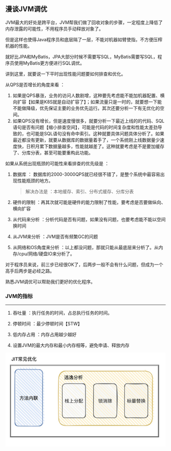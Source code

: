 ## 漫谈JVM调优

JVM最大的好处是跨平台，JVM帮我们做了回收对象的步骤，一定程度上降低了内存泄露的可能性，不用程序员手动释放对象了。

但是这样也使得Java程序员和底层隔了一层，不能对机器如臂使指，不方便压榨机器的性能。

就好比JPA和MyBatis，JPA大部分时候不需要写SQL，MyBatis需要写SQL，程序员使用MyBatis更方便进行SQL调优。

讲到这里，就要说一下平时出现性能问题要如何排查和优化。

从QPS是否增长的角度来看 ：

1. 如果是QPS暴涨，业务的访问人数剧增，这种要先考虑能不能加机器配置、横向扩容【如果是K8S就是自动扩容了】；如果流量只是一时的，就要想一下能不能做降级，优先保证主要的业务优先运行。其次还要分析一下有无优化的空间。
2. 如果QPS没有增长，但是速度慢很多，就要分析一下最近上线的的代码、SQL语句是否有问题【缩小排查空间】，可能是代码的时间复杂度和性能太差劲导致的，也可能是SQL语句没有命中索引。这种就要具体问题具体分析了。如果最近都没有更新，就要从数据库的数据量着手了，一个系统刚上线数据量少速度快，日积月累下数据量越多，性能就越差了。这种就要考虑是不是要加缓存了、分库分表，甚至可能要重构此功能。



如果从系统出现瓶颈的可能性来看排查的优先级是 ：

1. 数据库 ： 数据库的2000-3000QPS就已经很不错了，是整个系统中最容易出现性能瓶颈的地方。

   > 解决办法是 ：本地缓存、索引、分布式缓存、分库分表

2. 硬件的限制 ：再其次就可能是硬件的能力限制了性能，要考虑是否要做纵向、横向扩容

3. 从代码来分析 ：分析代码是否有问题，如果没有问题，也要考虑能不能以空间换时间

4. 从JVM来分析 ：JVM是否有频繁GC的问题

5. 从网络和OS角度来分析 ：以上都没问题，那就只能从最底层来分析了。从内存/cpu/网络/硬盘IO来分析了。



对于程序员来说，前三步已经很OK了，后两步一般不会有什么问题，但成为一个高手后两步是必经之路。

熟悉JVM调优可以帮助我们更好的优化程序。



### JVM的指标

---

1. 吞吐量 ：执行任务的时间，占总执行任务的时间。
2. 停顿时间 ：最少停顿时间【STW】
3. 低内存占用 ：内存占用越少越好













1. 设置JVM的最大内存和最小内存相等，避免申请、释放内存



![img](JVM调优笔记.assets/v2-a01301483d75168cdef975364f86f04f_720w.jpg)